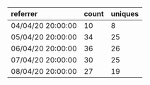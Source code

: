 | referrer          | count | uniques |
| :---------------- | :---- | :------ |
| 04/04/20 20:00:00 | 10    | 8       |
| 05/04/20 20:00:00 | 34    | 25      |
| 06/04/20 20:00:00 | 36    | 26      |
| 07/04/20 20:00:00 | 30    | 25      |
| 08/04/20 20:00:00 | 27    | 19      |